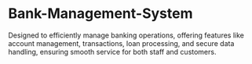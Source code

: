 # Bank-Management-System
Designed to efficiently manage banking operations, offering features like account management, transactions, loan processing, and secure data handling, ensuring smooth service for both staff and customers.
